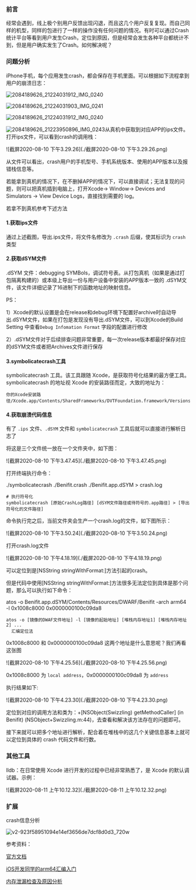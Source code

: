 ### 前言

经常会遇到，线上极个别用户反馈出现闪退，而且这几个用户反复复现。而自己同样的机型，同样的包进行了一样的操作没有任何问题的情况。有时可以通过Crash统计平台等看到用户发生Crash，定位到原因，但是经常会发生各种平台都统计不到，但是用户确实发生了Crash。如何解决呢？

### 问题分析

iPhone手机，每个应用发生crash，都会保存在手机里面。可以根据如下流程拿到用户的崩溃日志：

<img src="./2084189626_21224031912_IMG_0240.png" alt="2084189626_21224031912_IMG_0240" />

 ![2084189626_21224031903_IMG_0241](./2084189626_21224031903_IMG_0241.png)

<img src="./2084189626_21224031912_IMG_0240.png" alt="2084189626_21224031912_IMG_0240" />



![2084189626_21223950896_IMG_0243](./2084189626_21223950896_IMG_0243.png)从真机中获取到对应APP的ips文件。打开ips文件，可以看到crash的调用栈：

![截屏2020-08-10 下午3.29.26](./截屏2020-08-10 下午3.29.26.png)

从文件可以看出，crash用户的手机型号、手机系统版本、使用的APP版本以及报错栈信息等。

若能拿到真机的情况下，在不删掉APP的情况下，可以直接调试；无法复现的问题，则可以把真机插到电脑上，打开Xcode→ Window→ Devices and Simulators → View Device Logs，直接找到需要的 log。

若拿不到真机参考下述方法

#### 1.获取ips文件

通过上述截图，导出.ips文件，将文件名修改为 `.crash` 后缀，使其标识为 `crash` 类型

#### 2.获取dSYM文件

.dSYM 文件：debugging SYMBols，调试符号表。从打包真机（如果是通过打包隔离构建的）或本级上导出一份与用户设备中安装的APP版本一致的 .dSYM文件，该文件详细记录了16进制下的函数地址的映射信息。

PS：

1）Xcode的默认设置是会在release和debug环境下配置好archive时自动导出.dSYM文件，如果在打包是发现没有导出.dSYM文件，可以到Xcode的Build Setting 中查看`Debug Infomation Format` 字段的配置进行修改

2）.dSYM文件对于后续排查问题非常重要，每一次release版本都最好保存对应的dSYM文件或者把Archives文件进行保存

#### 3.symbolicatecrash工具

symbolicatecrash 工具。该工具跟随 Xcode，是获取符号化结果的最方便工具。symbolicatecrash 的地址视 Xcode 的安装路径而定，大致的地址为：

```
你的Xcode安装路径/Xcode.app/Contents/SharedFrameworks/DVTFoundation.framework/Versions/A/Resources/symbolicatecrash
```

#### 4.获取崩溃代码信息

有了 `.ips` 文件、`.dSYM` 文件和 `symbolicatecrash` 工具后就可以直接进行解析日志了

将这是三个文件统一放在一个文件夹中，如下图：

![截屏2020-08-10 下午3.47.45](./截屏2020-08-10 下午3.47.45.png)

打开终端执行命令：

./symbolicatecrash ./Benifit.crash ./Benifit.app.dSYM > crash.log

```text
# 执行符号化
symbolicatecrash [原始CrashLog路径] [dSYM文件路径或待符号的.app路径] > [导出符号化的文件路径]
```

命令执行完之后，当前文件夹会生产一个crash.log的文件，如下图所示：

![截屏2020-08-10 下午3.50.24](./截屏2020-08-10 下午3.50.24.png)

打开crash.log文件

![截屏2020-08-10 下午4.18.19](./截屏2020-08-10 下午4.18.19.png)

可以定位到是[NSString stringWithFormat:]方法引起的crash。

但是代码中使用[NSString stringWithFormat:]方法很多无法定位到具体是那个问题，那么可以执行如下命令：

atos -o Benifit.app.dSYM/Contents/Resources/DWARF/Benifit -arch arm64 -l 0x1008c8000 0x0000000100c09da8

```text
atos -o [镜像的DWAF文件地址] -l [镜像的起始地址] [堆栈内存地址1] [堆栈内存地址2] ...
  汇编定位法
```



0x1008c8000 和 0x0000000100c09da8 这两个地址是什么意思呢？我们再看这张图

![截屏2020-08-10 下午4.25.56](./截屏2020-08-10 下午4.25.56.png)

0x1008c8000 为 `local address`，0x0000000100c09da8 为 `address`

执行结果如下:

![截屏2020-08-10 下午4.23.30](./截屏2020-08-10 下午4.23.30.png)

定位到对应的调用方法和类为：+[NSObject(Swizzling) getMethodCaller] (in Benifit) (NSObject+Swizzling.m:44)，去查看和解决该方法存在的问题即可。

接下来就可以把多个地址进行解析，配合着在堆栈中的这几个关键信息基本上就可以定位到具体的 crash 代码文件和行数。

### 其他工具

lldb：在日常使用 Xcode 进行开发的过程中已经非常熟悉了，是 Xcode 的默认调试器。示例：

![截屏2020-08-11 上午10.12.32](./截屏2020-08-11 上午10.12.32.png)

### 扩展

crash信息分析

![v2-923f58951094e14ef3656de7dcf8d0d3_720w](./v2-923f58951094e14ef3656de7dcf8d0d3_720w.jpg)

参考资料：

[官方文档](https://developer.apple.com/library/archive/technotes/tn2151/_index.html#//apple_ref/doc/uid/DTS40008184-CH1-INTRODUCTION)

[iOS开发同学的arm64汇编入门](https://blog.cnbluebox.com/blog/2017/07/24/arm64-start/)

[内存泄漏检查及原因分析](http://192.168.1.50:8090/pages/viewpage.action?pageId=12454361)

